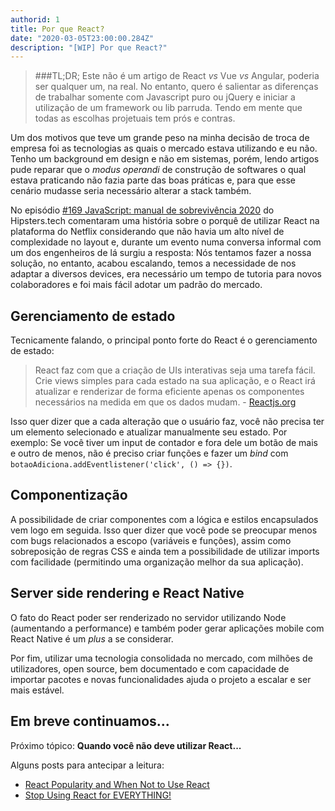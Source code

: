 ```yaml
---
authorid: 1
title: Por que React?
date: "2020-03-05T23:00:00.284Z"
description: "[WIP] Por que React?"
---
```


> ###TL;DR;
> Este não é um artigo de React *vs* Vue *vs* Angular, poderia ser qualquer um, na real. No entanto, quero é salientar as diferenças de trabalhar somente com Javascript puro ou jQuery e iniciar a utilização de um framework ou lib parruda. Tendo em mente que todas as escolhas projetuais tem prós e contras.

Um dos motivos que teve um grande peso na minha decisão de troca de empresa foi as tecnologias as quais o mercado estava utilizando e eu não. Tenho um background em design e não em sistemas, porém, lendo artigos pude reparar que o *modus operandi* de construção de softwares o qual estava praticando não fazia parte das boas práticas e, para que esse cenário mudasse seria necessário alterar a stack também.

No episódio [#169 JavaScript: manual de sobrevivência 2020](https://hipsters.tech/javascript-manual-de-sobrevivencia-2020-hipsters-169) do Hipsters.tech comentaram uma história sobre o porquê de utilizar React na plataforma do Netflix considerando que não havia um alto nível de complexidade no layout e, durante um evento numa conversa informal com um dos engenheiros de lá surgiu a resposta: Nós tentamos fazer a nossa solução, no entanto, acabou escalando, temos a necessidade de nos adaptar a diversos devices, era necessário um tempo de tutoria para novos colaboradores e foi mais fácil adotar um padrão do mercado.

## Gerenciamento de estado

Tecnicamente falando, o principal ponto forte do React é o gerenciamento de estado:

> React faz com que a criação de UIs interativas seja uma tarefa fácil. Crie views simples para cada estado na sua aplicação, e o React irá atualizar e renderizar de forma eficiente apenas os componentes necessários na medida em que os dados mudam. - [Reactjs.org](https://pt-br.reactjs.org/)

Isso quer dizer que a cada alteração que o usuário faz, você não precisa ter um elemento selecionado e atualizar manualmente seu estado. Por exemplo: Se você tiver um input de contador e fora dele um botão de mais e outro de menos, não é preciso criar funções e fazer um *bind* com `botaoAdiciona.addEventlistener('click', () => {})`.

## Componentização

A possibilidade de criar componentes com a lógica e estilos encapsulados vem logo em seguida. Isso quer dizer que você pode se preocupar menos com bugs relacionados a escopo (variáveis e funções), assim como sobreposição de regras CSS e ainda tem a possibilidade de utilizar imports com facilidade (permitindo uma organização melhor da sua aplicação).

## Server side rendering e React Native

O fato do React poder ser renderizado no servidor utilizando Node (aumentando a performance) e também poder gerar aplicações mobile com React Native é um *plus* a se considerar.

Por fim, utilizar uma tecnologia consolidada no mercado, com milhões de utilizadores, open source, bem documentado e com capacidade de importar pacotes e novas funcionalidades ajuda o projeto a escalar e ser mais estável.

## Em breve continuamos...

Próximo tópico: **Quando você não deve utilizar React...**  

Alguns posts para antecipar a leitura:

- [React Popularity and When Not to Use React](https://scotch.io/starters/react/react-popularity-and-when-not-to-use-react)
- [Stop Using React for EVERYTHING!](https://medium.com/@zackargyle/stop-using-react-for-everything-c8297ac1a644#.tdd4fptdd)